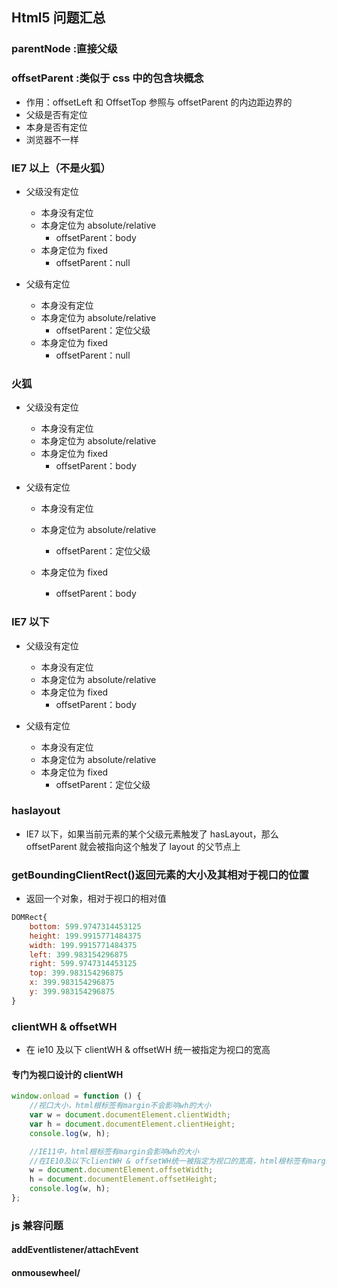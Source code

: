 ## Html5 问题汇总

### parentNode :直接父级

### offsetParent :类似于 css 中的**包含块**概念

-   作用：offsetLeft 和 OffsetTop 参照与 offsetParent 的内边距边界的
-   父级是否有定位
-   本身是否有定位
-   浏览器不一样

### IE7 以上（不是火狐）

-   父级没有定位

    -   本身没有定位
    -   本身定位为 absolute/relative
        -   offsetParent：body
    -   本身定位为 fixed
        -   offsetParent：null

-   父级有定位
    -   本身没有定位
    -   本身定位为 absolute/relative
        -   offsetParent：定位父级
    -   本身定位为 fixed
        -   offsetParent：null

### 火狐

-   父级没有定位

    -   本身没有定位
    -   本身定位为 absolute/relative
    -   本身定位为 fixed
        -   offsetParent：body

-   父级有定位

    -   本身没有定位
    -   本身定位为 absolute/relative
        -   offsetParent：定位父级
    -   本身定位为 fixed

        -   offsetParent：body

### IE7 以下

-   父级没有定位

    -   本身没有定位
    -   本身定位为 absolute/relative
    -   本身定位为 fixed
        -   offsetParent：body

-   父级有定位
    -   本身没有定位
    -   本身定位为 absolute/relative
    -   本身定位为 fixed
        -   offsetParent：定位父级

### haslayout

-   IE7 以下，如果当前元素的某个父级元素触发了 hasLayout，那么 offsetParent 就会被指向这个触发了 layout 的父节点上

### getBoundingClientRect()返回元素的大小及其相对于视口的位置

-   返回一个对象，相对于视口的相对值

```javascript
DOMRect{
    bottom: 599.9747314453125
    height: 199.9915771484375
    width: 199.9915771484375
    left: 399.983154296875
    right: 599.9747314453125
    top: 399.983154296875
    x: 399.983154296875
    y: 399.983154296875
}
```

### clientWH & offsetWH

-   在 ie10 及以下 clientWH & offsetWH 统一被指定为视口的宽高

#### 专门为视口设计的 clientWH

```javascript
window.onload = function () {
    //视口大小，html根标签有margin不会影响wh的大小
    var w = document.documentElement.clientWidth;
    var h = document.documentElement.clientHeight;
    console.log(w, h);

    //IE11中，html根标签有margin会影响wh的大小
    //在IE10及以下clientWH & offsetWH统一被指定为视口的宽高，html根标签有margin不会影响wh的大小
    w = document.documentElement.offsetWidth;
    h = document.documentElement.offsetHeight;
    console.log(w, h);
};
```

### js 兼容问题

#### addEventlistener/attachEvent

#### onmousewheel/
